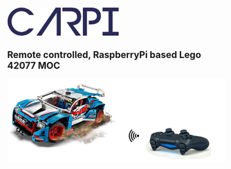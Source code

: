 ![ProjectLogo](doc/carpi_logo.png)
## Remote controlled, RaspberryPi based Lego 42077 MOC
![ProjectLogo](doc/carpi_title.PNG)

